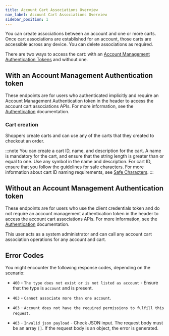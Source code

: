 ```yaml
---
title: Account Cart Associations Overview
nav_label: Account Cart Associations Overview
sidebar_position: 1
---
```


You can create associations between an account and one or more carts. Once cart associations are established for an account, those carts are accessible across any device. You can delete associations as required.

There are two ways to access the cart: with an [Account Management Authentication Tokens](/docs/commerce-cloud/accounts/account-management-authentication/account-member-authentication-api-overview) and without one.

## With an Account Management Authentication token

These endpoints are for users who authenticated implicitly and require an Account Management Authentication token in the header to access the account cart associations APIs. For more information, see the [Authentication](/guides/Getting%20Started/authentication/overview) documentation.

### Cart creation

Shoppers create carts and can use any of the carts that they created to checkout an order.

:::note
You can create a cart ID, name, and description for the cart. A name is mandatory for the cart, and ensure that the string length is greater than or equal to one. Use any symbol in the name and description. For cart ID, ensure that you follow the guidelines for safe characters. For more information about cart ID naming requirements, see [Safe Characters](/guides/Getting%20Started/api-overview/safe-characters).
:::

## Without an Account Management Authentication token

These endpoints are for users who use the client credentials token and do not require an account management authentication token in the header to access the account cart associations APIs. For more information, see the [Authentication](/guides/Getting%20Started/authentication/overview) documentation.

This user acts as a system administrator and can call any account cart association operations for any account and cart.

## Error Codes

You might encounter the following response codes, depending on the scenario:

* `400` - `The type does not exist or is not listed as account` - Ensure that the type is `account` and is present.

* `403` - `Cannot associate more than one account`.

* `403` - `Account does not have the required permissions to fulfill this request`.

* `403` - `Invalid json payload` - Check JSON input. The request body must be an array `[]`. If the request body is an object, the error is generated.

